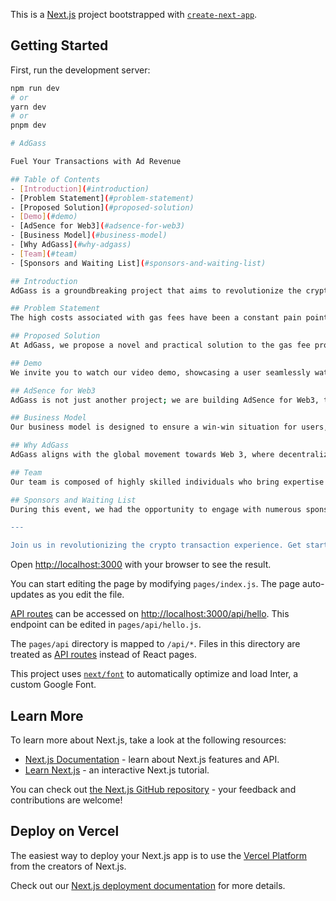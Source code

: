 This is a [Next.js](https://nextjs.org/) project bootstrapped with [`create-next-app`](https://github.com/vercel/next.js/tree/canary/packages/create-next-app).

## Getting Started

First, run the development server:

```bash
npm run dev
# or
yarn dev
# or
pnpm dev

# AdGass

Fuel Your Transactions with Ad Revenue

## Table of Contents
- [Introduction](#introduction)
- [Problem Statement](#problem-statement)
- [Proposed Solution](#proposed-solution)
- [Demo](#demo)
- [AdSence for Web3](#adsence-for-web3)
- [Business Model](#business-model)
- [Why AdGass](#why-adgass)
- [Team](#team)
- [Sponsors and Waiting List](#sponsors-and-waiting-list)

## Introduction
AdGass is a groundbreaking project that aims to revolutionize the crypto transaction experience by offsetting gas fees through advertising revenue. We understand the frustration of paying gas fees, which often hinder the seamless utilization of blockchain networks blocking mass adoption. By integrating ads into the transaction process, AdGass enables users to significantly reduce or eliminate their  gas costs, making crypto transactions more affordable and accessible.

## Problem Statement
The high costs associated with gas fees have been a constant pain point for crypto users. While some efforts have been made to reduce gas costs, the problem persists. Millions of users across various blockchain networks face the burden of verifying transactions and paying substantial fees for everyday actions within the ecosystem. These costs often discourage participation and limit the widespread adoption of cryptocurrencies.

## Proposed Solution
At AdGass, we propose a novel and practical solution to the gas fee problem. Instead of solely focusing on reducing gas costs, we introduce a unique concept where watching ads becomes a means to offset gas fees on 90% of transactions. We leverage the fact that advertisers are willing to pay between $0.3 - $0.5 USD per viewer. This means that the majority of your crypto transactions can be made for free or at a significantly reduced cost by engaging with sponsored content.

## Demo
We invite you to watch our video demo, showcasing a user seamlessly watching a sponsored ad and having the gas cost for a specific transaction, such as staking or sending tokens, fully offset. Witness firsthand the power of ad revenue in fueling your transactions and eliminating the barrier of constant gas fees.

## AdSence for Web3
AdGass is not just another project; we are building AdSence for Web3, targeting a +$100B industry that is currently broken. While traditional online advertising revolutionized the Web 2 landscape, Web 3 demands a fresh approach. By integrating ads directly into blockchain transactions, we pave the way for a sustainable and user-centric advertising model. Our mission is to increase adoption and drive the growth of the entire Web 3 ecosystem by removing the pain points associated with gas fees.

## Business Model
Our business model is designed to ensure a win-win situation for users, advertisers, and the AdGass platform. We generate revenue by taking a percentage of what companies are willing to pay per viewer of an ad. Advertisers benefit from direct access to a highly engaged audience, while users enjoy reduced or eliminated gas fees. This sustainable approach supports the growth and maintenance of our platform while prioritizing user experience and accessibility.

## Why AdGass
AdGass aligns with the global movement towards Web 3, where decentralized technologies and cryptocurrencies are gaining traction. The current landscape presents an opportune moment for introducing our solution. With advancements in blockchain technology, such as account abstractions, the majority of gas costs have become small enough to offset with ad revenue. AdGass aims to capitalize on this shift and drive widespread adoption by providing a seamless, cost-effective, and user-friendly experience for crypto transactions.

## Team
Our team is composed of highly skilled individuals who bring expertise in various areas, enabling us to deliver a robust and impactful solution. With our project lead, who has spent years managing devoloper realtions in web3 targeting major sponsors and early adopters, and our talented full-stack developers, we possess the necessary knowledge and experience to drive this project forward. Additionally, our growth leader, who has led successful initiatives in the AI industry, ensures a strategic approach to scaling our user base and securing partnerships.

## Sponsors and Waiting List
During this event, we had the opportunity to engage with numerous sponsors who expressed great interest in partnering with us upon our launch. We have curated a waiting list consisting of some of the biggest companies eager to leverage our platform's capabilities. AdGass enables businesses to target users based on wallet activity, opening up new avenues for personalized advertising in the crypto space.

---

Join us in revolutionizing the crypto transaction experience. Get started with AdGass today and say goodbye to high gas fees!


```

Open [http://localhost:3000](http://localhost:3000) with your browser to see the result.

You can start editing the page by modifying `pages/index.js`. The page auto-updates as you edit the file.

[API routes](https://nextjs.org/docs/api-routes/introduction) can be accessed on [http://localhost:3000/api/hello](http://localhost:3000/api/hello). This endpoint can be edited in `pages/api/hello.js`.

The `pages/api` directory is mapped to `/api/*`. Files in this directory are treated as [API routes](https://nextjs.org/docs/api-routes/introduction) instead of React pages.

This project uses [`next/font`](https://nextjs.org/docs/basic-features/font-optimization) to automatically optimize and load Inter, a custom Google Font.

## Learn More

To learn more about Next.js, take a look at the following resources:

- [Next.js Documentation](https://nextjs.org/docs) - learn about Next.js features and API.
- [Learn Next.js](https://nextjs.org/learn) - an interactive Next.js tutorial.

You can check out [the Next.js GitHub repository](https://github.com/vercel/next.js/) - your feedback and contributions are welcome!

## Deploy on Vercel

The easiest way to deploy your Next.js app is to use the [Vercel Platform](https://vercel.com/new?utm_medium=default-template&filter=next.js&utm_source=create-next-app&utm_campaign=create-next-app-readme) from the creators of Next.js.

Check out our [Next.js deployment documentation](https://nextjs.org/docs/deployment) for more details.

